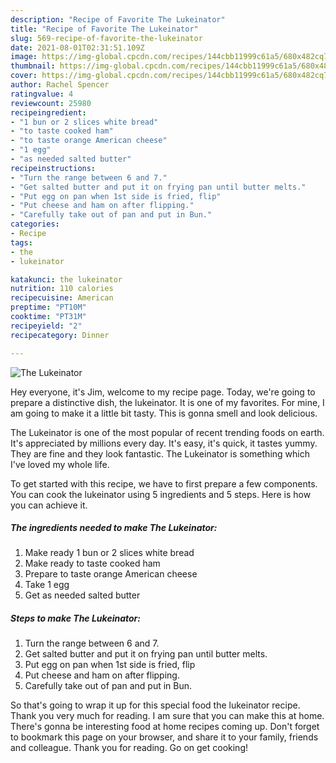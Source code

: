 ```yaml
---
description: "Recipe of Favorite The Lukeinator"
title: "Recipe of Favorite The Lukeinator"
slug: 569-recipe-of-favorite-the-lukeinator
date: 2021-08-01T02:31:51.109Z
image: https://img-global.cpcdn.com/recipes/144cbb11999c61a5/680x482cq70/the-lukeinator-recipe-main-photo.jpg
thumbnail: https://img-global.cpcdn.com/recipes/144cbb11999c61a5/680x482cq70/the-lukeinator-recipe-main-photo.jpg
cover: https://img-global.cpcdn.com/recipes/144cbb11999c61a5/680x482cq70/the-lukeinator-recipe-main-photo.jpg
author: Rachel Spencer
ratingvalue: 4
reviewcount: 25980
recipeingredient:
- "1 bun or 2 slices white bread"
- "to taste cooked ham"
- "to taste orange American cheese"
- "1 egg"
- "as needed salted butter"
recipeinstructions:
- "Turn the range between 6 and 7."
- "Get salted butter and put it on frying pan until butter melts."
- "Put egg on pan when 1st side is fried, flip"
- "Put cheese and ham on after flipping."
- "Carefully take out of pan and put in Bun."
categories:
- Recipe
tags:
- the
- lukeinator

katakunci: the lukeinator 
nutrition: 110 calories
recipecuisine: American
preptime: "PT10M"
cooktime: "PT31M"
recipeyield: "2"
recipecategory: Dinner

---
```



![The Lukeinator](https://img-global.cpcdn.com/recipes/144cbb11999c61a5/680x482cq70/the-lukeinator-recipe-main-photo.jpg)

Hey everyone, it's Jim, welcome to my recipe page. Today, we're going to prepare a distinctive dish, the lukeinator. It is one of my favorites. For mine, I am going to make it a little bit tasty. This is gonna smell and look delicious.



The Lukeinator is one of the most popular of recent trending foods on earth. It's appreciated by millions every day. It's easy, it's quick, it tastes yummy. They are fine and they look fantastic. The Lukeinator is something which I've loved my whole life.


To get started with this recipe, we have to first prepare a few components. You can cook the lukeinator using 5 ingredients and 5 steps. Here is how you can achieve it.

<!--inarticleads1-->

##### The ingredients needed to make The Lukeinator:

1. Make ready 1 bun or 2 slices white bread
1. Make ready to taste cooked ham
1. Prepare to taste orange American cheese
1. Take 1 egg
1. Get as needed salted butter




<!--inarticleads2-->

##### Steps to make The Lukeinator:

1. Turn the range between 6 and 7.
1. Get salted butter and put it on frying pan until butter melts.
1. Put egg on pan when 1st side is fried, flip
1. Put cheese and ham on after flipping.
1. Carefully take out of pan and put in Bun.




So that's going to wrap it up for this special food the lukeinator recipe. Thank you very much for reading. I am sure that you can make this at home. There's gonna be interesting food at home recipes coming up. Don't forget to bookmark this page on your browser, and share it to your family, friends and colleague. Thank you for reading. Go on get cooking!
